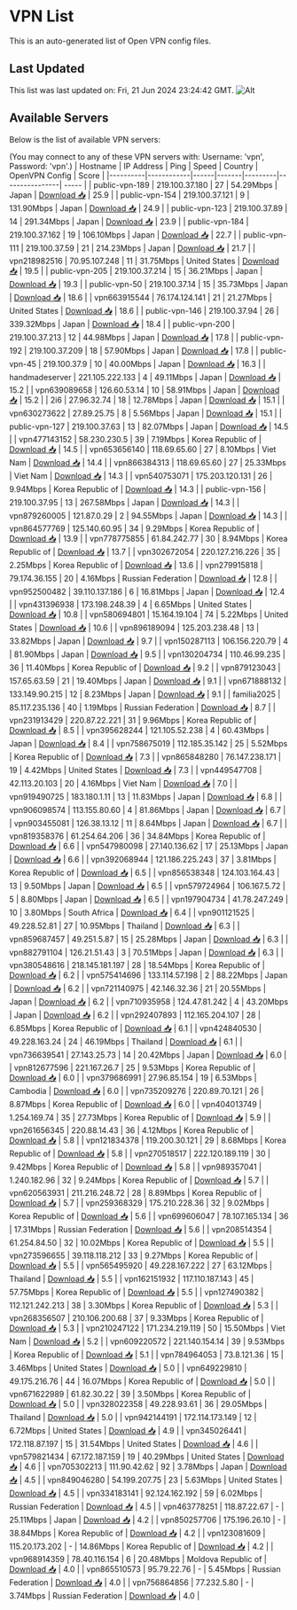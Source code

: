 # VPN List

This is an auto-generated list of Open VPN config files.

## Last Updated

This list was last updated on: Fri, 21 Jun 2024 23:24:42 GMT.
![Alt](https://repobeats.axiom.co/api/embed/186b98318ef1479477931607c1ad7d823f12451f.svg "Repobeats analytics image")

## Available Servers

Below is the list of available VPN servers:

(You may connect to any of these VPN servers with: Username: 'vpn', Password: 'vpn'.)
| Hostname | IP Address | Ping | Speed | Country | OpenVPN Config | Score |
|----------|------------|------|-------|---------|----------------| ----- |
| public-vpn-189 | 219.100.37.180 | 27 | 54.29Mbps | Japan | [Download 📥](./configs/server_0_JP.ovpn) | 25.9 |
| public-vpn-154 | 219.100.37.121 | 9 | 131.90Mbps | Japan | [Download 📥](./configs/server_1_JP.ovpn) | 24.9 |
| public-vpn-123 | 219.100.37.89 | 14 | 291.34Mbps | Japan | [Download 📥](./configs/server_2_JP.ovpn) | 23.9 |
| public-vpn-184 | 219.100.37.162 | 19 | 106.10Mbps | Japan | [Download 📥](./configs/server_3_JP.ovpn) | 22.7 |
| public-vpn-111 | 219.100.37.59 | 21 | 214.23Mbps | Japan | [Download 📥](./configs/server_4_JP.ovpn) | 21.7 |
| vpn218982516 | 70.95.107.248 | 11 | 31.75Mbps | United States | [Download 📥](./configs/server_5_US.ovpn) | 19.5 |
| public-vpn-205 | 219.100.37.214 | 15 | 36.21Mbps | Japan | [Download 📥](./configs/server_6_JP.ovpn) | 19.3 |
| public-vpn-50 | 219.100.37.14 | 15 | 35.73Mbps | Japan | [Download 📥](./configs/server_7_JP.ovpn) | 18.6 |
| vpn663915544 | 76.174.124.141 | 21 | 21.27Mbps | United States | [Download 📥](./configs/server_8_US.ovpn) | 18.6 |
| public-vpn-146 | 219.100.37.94 | 26 | 339.32Mbps | Japan | [Download 📥](./configs/server_9_JP.ovpn) | 18.4 |
| public-vpn-200 | 219.100.37.213 | 12 | 44.98Mbps | Japan | [Download 📥](./configs/server_10_JP.ovpn) | 17.8 |
| public-vpn-192 | 219.100.37.209 | 18 | 57.90Mbps | Japan | [Download 📥](./configs/server_11_JP.ovpn) | 17.8 |
| public-vpn-45 | 219.100.37.9 | 10 | 40.00Mbps | Japan | [Download 📥](./configs/server_12_JP.ovpn) | 16.3 |
| handmadeserver | 221.105.222.133 | 4 | 49.11Mbps | Japan | [Download 📥](./configs/server_13_JP.ovpn) | 15.2 |
| vpn639089658 | 126.60.53.14 | 10 | 58.91Mbps | Japan | [Download 📥](./configs/server_14_JP.ovpn) | 15.2 |
| 2i6 | 27.96.32.74 | 18 | 12.78Mbps | Japan | [Download 📥](./configs/server_15_JP.ovpn) | 15.1 |
| vpn630273622 | 27.89.25.75 | 8 | 5.56Mbps | Japan | [Download 📥](./configs/server_16_JP.ovpn) | 15.1 |
| public-vpn-127 | 219.100.37.63 | 13 | 82.07Mbps | Japan | [Download 📥](./configs/server_17_JP.ovpn) | 14.5 |
| vpn477143152 | 58.230.230.5 | 39 | 7.19Mbps | Korea Republic of | [Download 📥](./configs/server_18_KR.ovpn) | 14.5 |
| vpn653656140 | 118.69.65.60 | 27 | 8.10Mbps | Viet Nam | [Download 📥](./configs/server_19_VN.ovpn) | 14.4 |
| vpn866384313 | 118.69.65.60 | 27 | 25.33Mbps | Viet Nam | [Download 📥](./configs/server_20_VN.ovpn) | 14.3 |
| vpn540753071 | 175.203.120.131 | 26 | 9.94Mbps | Korea Republic of | [Download 📥](./configs/server_21_KR.ovpn) | 14.3 |
| public-vpn-156 | 219.100.37.95 | 13 | 267.58Mbps | Japan | [Download 📥](./configs/server_22_JP.ovpn) | 14.3 |
| vpn879260005 | 121.87.0.29 | 2 | 94.55Mbps | Japan | [Download 📥](./configs/server_23_JP.ovpn) | 14.3 |
| vpn864577769 | 125.140.60.95 | 34 | 9.29Mbps | Korea Republic of | [Download 📥](./configs/server_24_KR.ovpn) | 13.9 |
| vpn778775855 | 61.84.242.77 | 30 | 8.94Mbps | Korea Republic of | [Download 📥](./configs/server_25_KR.ovpn) | 13.7 |
| vpn302672054 | 220.127.216.226 | 35 | 2.25Mbps | Korea Republic of | [Download 📥](./configs/server_26_KR.ovpn) | 13.6 |
| vpn279915818 | 79.174.36.155 | 20 | 4.16Mbps | Russian Federation | [Download 📥](./configs/server_27_RU.ovpn) | 12.8 |
| vpn952500482 | 39.110.137.186 | 6 | 16.81Mbps | Japan | [Download 📥](./configs/server_28_JP.ovpn) | 12.4 |
| vpn431396938 | 173.198.248.39 | 4 | 6.65Mbps | United States | [Download 📥](./configs/server_29_US.ovpn) | 10.8 |
| vpn580694801 | 15.164.19.104 | 74 | 5.22Mbps | United States | [Download 📥](./configs/server_30_US.ovpn) | 10.6 |
| vpn896189094 | 125.203.238.48 | 13 | 33.82Mbps | Japan | [Download 📥](./configs/server_31_JP.ovpn) | 9.7 |
| vpn150287113 | 106.156.220.79 | 4 | 81.90Mbps | Japan | [Download 📥](./configs/server_32_JP.ovpn) | 9.5 |
| vpn130204734 | 110.46.99.235 | 36 | 11.40Mbps | Korea Republic of | [Download 📥](./configs/server_33_KR.ovpn) | 9.2 |
| vpn879123043 | 157.65.63.59 | 21 | 19.40Mbps | Japan | [Download 📥](./configs/server_34_JP.ovpn) | 9.1 |
| vpn671888132 | 133.149.90.215 | 12 | 8.23Mbps | Japan | [Download 📥](./configs/server_35_JP.ovpn) | 9.1 |
| familia2025 | 85.117.235.136 | 40 | 1.19Mbps | Russian Federation | [Download 📥](./configs/server_36_RU.ovpn) | 8.7 |
| vpn231913429 | 220.87.22.221 | 31 | 9.96Mbps | Korea Republic of | [Download 📥](./configs/server_37_KR.ovpn) | 8.5 |
| vpn395628244 | 121.105.52.238 | 4 | 60.43Mbps | Japan | [Download 📥](./configs/server_38_JP.ovpn) | 8.4 |
| vpn758675019 | 112.185.35.142 | 25 | 5.52Mbps | Korea Republic of | [Download 📥](./configs/server_39_KR.ovpn) | 7.3 |
| vpn865848280 | 76.147.238.171 | 19 | 4.42Mbps | United States | [Download 📥](./configs/server_40_US.ovpn) | 7.3 |
| vpn449547708 | 42.113.20.103 | 20 | 4.16Mbps | Viet Nam | [Download 📥](./configs/server_41_VN.ovpn) | 7.0 |
| vpn919490725 | 183.180.1.11 | 13 | 11.83Mbps | Japan | [Download 📥](./configs/server_42_JP.ovpn) | 6.8 |
| vpn906098574 | 113.155.80.60 | 4 | 81.86Mbps | Japan | [Download 📥](./configs/server_43_JP.ovpn) | 6.7 |
| vpn903455081 | 126.38.13.12 | 11 | 8.64Mbps | Japan | [Download 📥](./configs/server_44_JP.ovpn) | 6.7 |
| vpn819358376 | 61.254.64.206 | 36 | 34.84Mbps | Korea Republic of | [Download 📥](./configs/server_45_KR.ovpn) | 6.6 |
| vpn547980098 | 27.140.136.62 | 17 | 25.13Mbps | Japan | [Download 📥](./configs/server_46_JP.ovpn) | 6.6 |
| vpn392068944 | 121.186.225.243 | 37 | 3.81Mbps | Korea Republic of | [Download 📥](./configs/server_47_KR.ovpn) | 6.5 |
| vpn856538348 | 124.103.164.43 | 13 | 9.50Mbps | Japan | [Download 📥](./configs/server_48_JP.ovpn) | 6.5 |
| vpn579724964 | 106.167.5.72 | 5 | 8.80Mbps | Japan | [Download 📥](./configs/server_49_JP.ovpn) | 6.5 |
| vpn197904734 | 41.78.247.249 | 10 | 3.80Mbps | South Africa | [Download 📥](./configs/server_50_ZA.ovpn) | 6.4 |
| vpn901121525 | 49.228.52.81 | 27 | 10.95Mbps | Thailand | [Download 📥](./configs/server_51_TH.ovpn) | 6.3 |
| vpn859687457 | 49.251.5.87 | 15 | 25.28Mbps | Japan | [Download 📥](./configs/server_52_JP.ovpn) | 6.3 |
| vpn882791104 | 126.21.51.43 | 3 | 70.51Mbps | Japan | [Download 📥](./configs/server_53_JP.ovpn) | 6.3 |
| vpn380548616 | 218.145.181.197 | 28 | 18.54Mbps | Korea Republic of | [Download 📥](./configs/server_54_KR.ovpn) | 6.2 |
| vpn575414696 | 133.114.57.198 | 2 | 88.22Mbps | Japan | [Download 📥](./configs/server_55_JP.ovpn) | 6.2 |
| vpn721140975 | 42.146.32.36 | 21 | 20.55Mbps | Japan | [Download 📥](./configs/server_56_JP.ovpn) | 6.2 |
| vpn710935958 | 124.47.81.242 | 4 | 43.20Mbps | Japan | [Download 📥](./configs/server_57_JP.ovpn) | 6.2 |
| vpn292407893 | 112.165.204.107 | 28 | 6.85Mbps | Korea Republic of | [Download 📥](./configs/server_58_KR.ovpn) | 6.1 |
| vpn424840530 | 49.228.163.24 | 24 | 46.19Mbps | Thailand | [Download 📥](./configs/server_59_TH.ovpn) | 6.1 |
| vpn736639541 | 27.143.25.73 | 14 | 20.42Mbps | Japan | [Download 📥](./configs/server_60_JP.ovpn) | 6.0 |
| vpn812677596 | 221.167.26.7 | 25 | 9.53Mbps | Korea Republic of | [Download 📥](./configs/server_61_KR.ovpn) | 6.0 |
| vpn379686991 | 27.96.85.154 | 19 | 6.53Mbps | Cambodia | [Download 📥](./configs/server_62_KH.ovpn) | 6.0 |
| vpn735209276 | 220.89.70.121 | 26 | 8.87Mbps | Korea Republic of | [Download 📥](./configs/server_63_KR.ovpn) | 6.0 |
| vpn404013749 | 1.254.169.74 | 35 | 27.73Mbps | Korea Republic of | [Download 📥](./configs/server_64_KR.ovpn) | 5.9 |
| vpn261656345 | 220.88.14.43 | 36 | 4.12Mbps | Korea Republic of | [Download 📥](./configs/server_65_KR.ovpn) | 5.8 |
| vpn121834378 | 119.200.30.121 | 29 | 8.68Mbps | Korea Republic of | [Download 📥](./configs/server_66_KR.ovpn) | 5.8 |
| vpn270518517 | 222.120.189.119 | 30 | 9.42Mbps | Korea Republic of | [Download 📥](./configs/server_67_KR.ovpn) | 5.8 |
| vpn989357041 | 1.240.182.96 | 32 | 9.24Mbps | Korea Republic of | [Download 📥](./configs/server_68_KR.ovpn) | 5.7 |
| vpn620563931 | 211.216.248.72 | 28 | 8.89Mbps | Korea Republic of | [Download 📥](./configs/server_69_KR.ovpn) | 5.7 |
| vpn259368329 | 175.210.228.36 | 32 | 9.02Mbps | Korea Republic of | [Download 📥](./configs/server_70_KR.ovpn) | 5.6 |
| vpn699606047 | 78.107.165.134 | 36 | 17.31Mbps | Russian Federation | [Download 📥](./configs/server_71_RU.ovpn) | 5.6 |
| vpn208514354 | 61.254.84.50 | 32 | 10.02Mbps | Korea Republic of | [Download 📥](./configs/server_72_KR.ovpn) | 5.5 |
| vpn273596655 | 39.118.118.212 | 33 | 9.27Mbps | Korea Republic of | [Download 📥](./configs/server_73_KR.ovpn) | 5.5 |
| vpn565495920 | 49.228.167.222 | 27 | 63.12Mbps | Thailand | [Download 📥](./configs/server_74_TH.ovpn) | 5.5 |
| vpn162151932 | 117.110.187.143 | 45 | 57.75Mbps | Korea Republic of | [Download 📥](./configs/server_75_KR.ovpn) | 5.5 |
| vpn127490382 | 112.121.242.213 | 38 | 3.30Mbps | Korea Republic of | [Download 📥](./configs/server_76_KR.ovpn) | 5.3 |
| vpn268356507 | 210.106.200.68 | 37 | 9.33Mbps | Korea Republic of | [Download 📥](./configs/server_77_KR.ovpn) | 5.3 |
| vpn210247122 | 171.234.219.119 | 50 | 15.50Mbps | Viet Nam | [Download 📥](./configs/server_78_VN.ovpn) | 5.2 |
| vpn609220572 | 221.140.154.14 | 39 | 9.53Mbps | Korea Republic of | [Download 📥](./configs/server_79_KR.ovpn) | 5.1 |
| vpn784964053 | 73.8.121.36 | 15 | 3.46Mbps | United States | [Download 📥](./configs/server_80_US.ovpn) | 5.0 |
| vpn649229810 | 49.175.216.76 | 44 | 16.07Mbps | Korea Republic of | [Download 📥](./configs/server_81_KR.ovpn) | 5.0 |
| vpn671622989 | 61.82.30.22 | 39 | 3.50Mbps | Korea Republic of | [Download 📥](./configs/server_82_KR.ovpn) | 5.0 |
| vpn328022358 | 49.228.93.61 | 36 | 29.05Mbps | Thailand | [Download 📥](./configs/server_83_TH.ovpn) | 5.0 |
| vpn942144191 | 172.114.173.149 | 12 | 6.72Mbps | United States | [Download 📥](./configs/server_84_US.ovpn) | 4.9 |
| vpn345026441 | 172.118.87.197 | 15 | 31.54Mbps | United States | [Download 📥](./configs/server_85_US.ovpn) | 4.6 |
| vpn579821434 | 67.172.187.159 | 19 | 40.29Mbps | United States | [Download 📥](./configs/server_86_US.ovpn) | 4.6 |
| vpn705302213 | 111.90.42.62 | 92 | 3.78Mbps | Japan | [Download 📥](./configs/server_87_JP.ovpn) | 4.5 |
| vpn849046280 | 54.199.207.75 | 23 | 5.63Mbps | United States | [Download 📥](./configs/server_88_US.ovpn) | 4.5 |
| vpn334183141 | 92.124.162.192 | 59 | 6.02Mbps | Russian Federation | [Download 📥](./configs/server_89_RU.ovpn) | 4.5 |
| vpn463778251 | 118.87.22.67 | - | 25.11Mbps | Japan | [Download 📥](./configs/server_90_JP.ovpn) | 4.2 |
| vpn850257706 | 175.196.26.10 | - | 38.84Mbps | Korea Republic of | [Download 📥](./configs/server_91_KR.ovpn) | 4.2 |
| vpn123081609 | 115.20.173.202 | - | 14.86Mbps | Korea Republic of | [Download 📥](./configs/server_92_KR.ovpn) | 4.2 |
| vpn968914359 | 78.40.116.154 | 6 | 20.48Mbps | Moldova Republic of | [Download 📥](./configs/server_93_MD.ovpn) | 4.0 |
| vpn865510573 | 95.79.22.76 | - | 5.45Mbps | Russian Federation | [Download 📥](./configs/server_94_RU.ovpn) | 4.0 |
| vpn756864856 | 77.232.5.80 | - | 3.74Mbps | Russian Federation | [Download 📥](./configs/server_95_RU.ovpn) | 4.0 |
